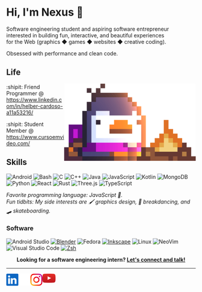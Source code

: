 # Hi, I'm Nexus :wave:

Software engineering student and aspiring software entrepreneur  
interested in building fun, interactive, and beautiful experiences  
for the Web (graphics ◆ games ◆ websites ◆ creative coding).

Obsessed with performance and clean code.

## Life

<img align="right" alt="Bred the penguin chillin' by the fire." width="350" src="img/Fire.gif" />

:shipit: Friend Programmer @ https://www.linkedin.com/in/helber-cardoso-a11a53216/

:shipit: Student Member @ https://www.cursoemvideo.com/    

 



## Skills

![Android](https://img.shields.io/badge/Android-3DDC84?logo=android&logoColor=white&style=for-the-badge)
![Bash](https://img.shields.io/badge/Bash-4EAA25?logo=gnubash&logoColor=white&style=for-the-badge)
![C](https://img.shields.io/badge/C-A8B9CC?logo=c&logoColor=white&style=for-the-badge)
![C++](https://img.shields.io/badge/C++-00599C?logo=cplusplus&logoColor=white&style=for-the-badge)
![Java](https://img.shields.io/badge/Java-F8981D?logo=java&logoColor=white&style=for-the-badge)
![JavaScript](https://img.shields.io/badge/JavaScript-F7DF1E?logo=javascript&logoColor=black&style=for-the-badge)
![Kotlin](https://img.shields.io/badge/Kotlin-7F52FF?logo=kotlin&logoColor=white&style=for-the-badge)
![MongoDB](https://img.shields.io/badge/MongoDB-47A248?logo=mongodb&logoColor=white&style=for-the-badge)
![Python](https://img.shields.io/badge/Python-3776AB?logo=python&logoColor=white&style=for-the-badge)
![React](https://img.shields.io/badge/React-61DAFB?logo=react&logoColor=black&style=for-the-badge)
![Rust](https://img.shields.io/badge/Rust-000000?logo=rust&logoColor=white&style=for-the-badge)
![Three.js](https://img.shields.io/badge/Three.js-000000?logo=Three.js&logoColor=white&style=for-the-badge)
![TypeScript](https://img.shields.io/badge/TypeScript-3178C6?logo=typescript&logoColor=white&style=for-the-badge)

_Favorite programming language: JavaScript :crab:._  
_Fun tidbits: My side interests are :paintbrush: graphics design, :man_dancing:
breakdancing, and :skateboard: skateboarding._

### Software

![Android Studio](https://img.shields.io/badge/Android%20Studio-3DDC84?logo=androidstudio&logoColor=white&style=for-the-badge)
[![Blender](https://img.shields.io/badge/Blender-F5792A?logo=blender&logoColor=white&style=for-the-badge)](https://blender.org)
![Fedora](https://img.shields.io/badge/Fedora-51A2DA?logo=fedora&logoColor=white&style=for-the-badge)
[![Inkscape](https://img.shields.io/badge/Inkscape-000000?logo=inkscape&logoColor=white&style=for-the-badge)](https://inkscape.org)
![Linux](https://img.shields.io/badge/Linux-FCC624?logo=Linux&logoColor=black&style=for-the-badge)
![NeoVim](https://img.shields.io/badge/NeoVim-57A143?logo=neovim&logoColor=white&style=for-the-badge)
![Visual Studio Code](https://img.shields.io/badge/VSCode-007ACC?logo=visualstudiocode&logoColor=white&style=for-the-badge)
[![Zsh](https://img.shields.io/badge/Zsh-f15a24?style=for-the-badge)](https://ohmyz.sh)

<p align="center">
    <b>Looking for a software engineering intern?
        <a href="https://www.linkedin.com/in/marcos-vinicius-86706b262/">Let's connect and talk!</a>
    </b>
</p>

---

<!--<a href="https://novakcgx.me">
    <img height="32" align="left" alt="Website" src="img/icons/personal.png" />
</a>-->



<a href="https://www.linkedin.com/in/marcos-vinicius-86706b262/">
    <img height="32" align="left" alt="LinkedIn" src="img/icons/linkedin.png" />
</a>

<a href="https://twitter.com/UnoPedrin">
    <img height="32" align="left" alt="X" src="img/icons/x.png" />
</a>


 <a href = "https://www.youtube.com/@nexuszx_ofc">
      <img width="35" src="youtube.svg">
    </a>


<a href="https://www.instagram.com/nexuszx_ofc">
    <img height="32" align="left" alt="Instagram" src="img/icons/instagram.png" />
</a>


